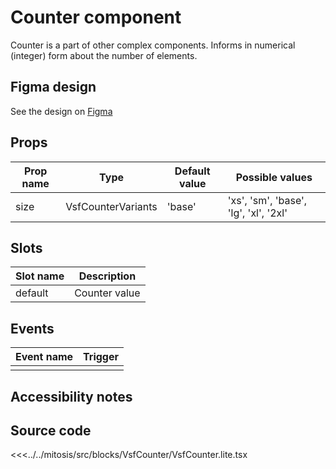 #  Counter component

Counter is a part of other complex components. Informs in numerical (integer) form about the number of elements.

## Figma design

See the design on [Figma](https://www.figma.com/file/CWOkbpne0tDpSenT4ZEUTQ/%F0%9F%9B%A0-SFUI-2.0-%7C-Development?node-id=9533%3A21245)

## Props

| Prop name             | Type                       | Default value | Possible values                        |
|-----------------------|----------------------------|---------------|----------------------------------------|
| size                  | VsfCounterVariants         | 'base'        | 'xs', 'sm', 'base', 'lg', 'xl', '2xl'  |


## Slots

| Slot name |            Description            |
| --------- | :-------------------------------: |
| default   | Counter value                     |

## Events

| Event name |            Trigger             |
| ---------- | :----------------------------: |
|            |                                |

## Accessibility notes


## Source code

<<<../../mitosis/src/blocks/VsfCounter/VsfCounter.lite.tsx
